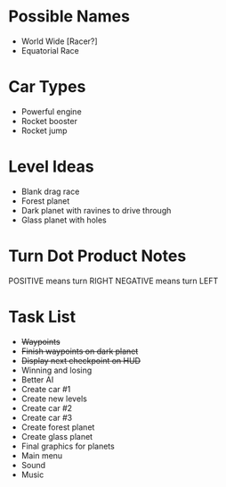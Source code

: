 Possible Names
==============
* World Wide [Racer?]
* Equatorial Race

Car Types
=========
* Powerful engine
* Rocket booster
* Rocket jump

Level Ideas
===========
* Blank drag race
* Forest planet
* Dark planet with ravines to drive through
* Glass planet with holes

Turn Dot Product Notes
======================
POSITIVE means turn RIGHT
NEGATIVE means turn LEFT

Task List
=========
* ~~Waypoints~~
* ~~Finish waypoints on dark planet~~
* ~~Display next checkpoint on HUD~~
* Winning and losing
* Better AI
* Create car #1
* Create new levels
* Create car #2
* Create car #3
* Create forest planet
* Create glass planet
* Final graphics for planets
* Main menu
* Sound
* Music

